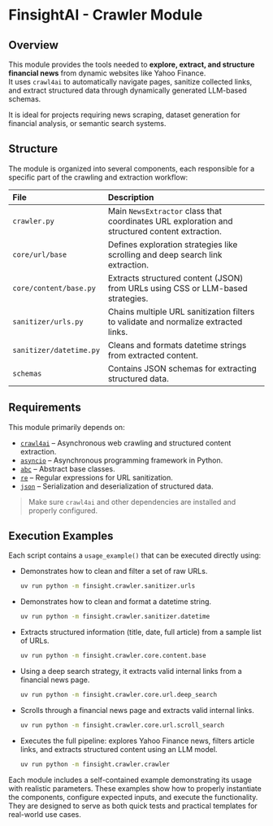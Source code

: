 # **FinsightAI - Crawler Module**

## **Overview**

This module provides the tools needed to **explore, extract, and structure financial news** from dynamic websites like Yahoo Finance.  
It uses `crawl4ai` to automatically navigate pages, sanitize collected links, and extract structured data through dynamically generated LLM-based schemas.

It is ideal for projects requiring news scraping, dataset generation for financial analysis, or semantic search systems.

## **Structure**

The module is organized into several components, each responsible for a specific part of the crawling and extraction workflow:

| File                    | Description                                                                                    |
|:------------------------|:-----------------------------------------------------------------------------------------------|
| `crawler.py`            | Main `NewsExtractor` class that coordinates URL exploration and structured content extraction. |
| `core/url/base`         | Defines exploration strategies like scrolling and deep search link extraction.                 |
| `core/content/base.py`  | Extracts structured content (JSON) from URLs using CSS or LLM-based strategies.                |
| `sanitizer/urls.py`     | Chains multiple URL sanitization filters to validate and normalize extracted links.            |  
| `sanitizer/datetime.py` | Cleans and formats datetime strings from extracted content.                                    |
| `schemas`               | Contains JSON schemas for extracting structured data.                                          |

## **Requirements**

This module primarily depends on:

- [`crawl4ai`](https://docs.crawl4ai.com/) – Asynchronous web crawling and structured content extraction.
- [`asyncio`](https://docs.python.org/3/library/asyncio.html) – Asynchronous programming framework in Python.
- [`abc`](https://docs.python.org/3/library/abc.html) – Abstract base classes.
- [`re`](https://docs.python.org/3/library/re.html) – Regular expressions for URL sanitization.
- [`json`](https://docs.python.org/3/library/json.html) – Serialization and deserialization of structured data.

> Make sure `crawl4ai` and other dependencies are installed and properly configured.

## **Execution Examples**

Each script contains a `usage_example()` that can be executed directly using:

- Demonstrates how to clean and filter a set of raw URLs.
    
    ```bash
    uv run python -m finsight.crawler.sanitizer.urls
    ```
  
- Demonstrates how to clean and format a datetime string.
    
    ```bash
    uv run python -m finsight.crawler.sanitizer.datetime
    ```

- Extracts structured information (title, date, full article) from a sample list of URLs.
    
    ```bash
    uv run python -m finsight.crawler.core.content.base
    ```
- Using a deep search strategy, it extracts valid internal links from a financial news page.
    
    ```bash
    uv run python -m finsight.crawler.core.url.deep_search
    ```

- Scrolls through a financial news page and extracts valid internal links.

    ```bash
    uv run python -m finsight.crawler.core.url.scroll_search
    ```

- Executes the full pipeline: explores Yahoo Finance news, filters article links, and extracts structured content using an LLM model.

    ```bash
    uv run python -m finsight.crawler.crawler
    ```

Each module includes a self-contained example demonstrating its usage with realistic parameters.
These examples show how to properly instantiate the components, configure expected inputs, and execute the functionality.
They are designed to serve as both quick tests and practical templates for real-world use cases.

